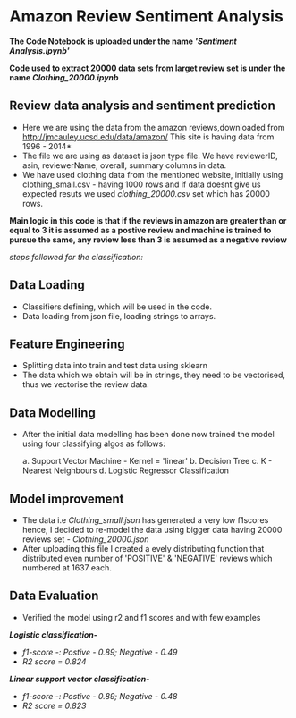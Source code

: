 # Amazon Review Sentiment Analysis


**The Code Notebook is uploaded under the name *'Sentiment Analysis.ipynb'***

**Code used to extract 20000 data sets from larget review set is under the name *Clothing_20000.ipynb***


## Review data analysis and sentiment prediction

- Here we are using the data from the amazon reviews,downloaded from http://jmcauley.ucsd.edu/data/amazon/ This site is having data from 1996 - 2014*
- The file we are using as dataset is json type file. We have reviewerID, asin, reviewerName, overall, summary columns in data.
- We have used clothing data from the mentioned website, initially using clothing_small.csv - having 1000 rows and if data doesnt give us expected resuts we used *clothing_20000.csv* set which has 20000 rows.

**Main logic in this code is that if the reviews in amazon are greater than or equal to 3 it is assumed as a postive review and machine is trained to pursue the same, any review less than 3 is assumed as a negative review**

*steps followed for the classification:*

## Data Loading
- Classifiers defining, which will be used in the code.
- Data loading from json file, loading strings to arrays.

## Feature Engineering
- Splitting data into train and test data using sklearn
- The data which we obtain will be in strings, they need to be vectorised, thus we vectorise the review data.

## Data Modelling
- After the initial data modelling has been done now trained the model using four classifying algos as follows:

  a. Support Vector Machine - Kernel = 'linear'
  b. Decision Tree
  c. K - Nearest Neighbours
  d. Logistic Regressor Classification

## Model improvement
- The data i.e *Clothing_small.json* has generated a very low f1scores hence, I decided to re-model the data using bigger data having 20000 reviews set - *Clothing_20000.json* 
- After uploading this file I created a evely distributing function that distributed even number of 'POSITIVE' & 'NEGATIVE' reviews which numbered at 1637 each.

## Data Evaluation
- Verified the model using r2 and f1 scores and with few examples

***Logistic classification-***
- *f1-score -: Postive - 0.89; Negative - 0.49*
- *R2 score = 0.824*

***Linear support vector classification-***
- *f1-score -: Postive - 0.89; Negative - 0.48*
- *R2 score = 0.823*

